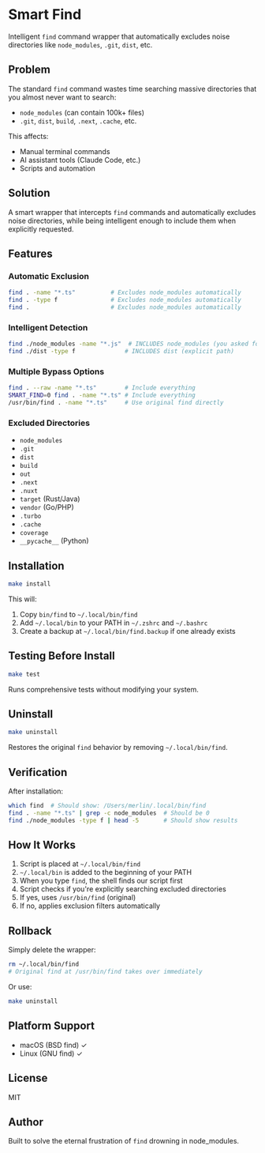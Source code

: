 # Smart Find

Intelligent `find` command wrapper that automatically excludes noise directories like `node_modules`, `.git`, `dist`, etc.

## Problem

The standard `find` command wastes time searching massive directories that you almost never want to search:
- `node_modules` (can contain 100k+ files)
- `.git`, `dist`, `build`, `.next`, `.cache`, etc.

This affects:
- Manual terminal commands
- AI assistant tools (Claude Code, etc.)
- Scripts and automation

## Solution

A smart wrapper that intercepts `find` commands and automatically excludes noise directories, while being intelligent enough to include them when explicitly requested.

## Features

### Automatic Exclusion
```bash
find . -name "*.ts"          # Excludes node_modules automatically
find . -type f               # Excludes node_modules automatically
find .                       # Excludes node_modules automatically
```

### Intelligent Detection
```bash
find ./node_modules -name "*.js"  # INCLUDES node_modules (you asked for it!)
find ./dist -type f              # INCLUDES dist (explicit path)
```

### Multiple Bypass Options
```bash
find . --raw -name "*.ts"        # Include everything
SMART_FIND=0 find . -name "*.ts" # Include everything
/usr/bin/find . -name "*.ts"     # Use original find directly
```

### Excluded Directories
- `node_modules`
- `.git`
- `dist`
- `build`
- `out`
- `.next`
- `.nuxt`
- `target` (Rust/Java)
- `vendor` (Go/PHP)
- `.turbo`
- `.cache`
- `coverage`
- `__pycache__` (Python)

## Installation

```bash
make install
```

This will:
1. Copy `bin/find` to `~/.local/bin/find`
2. Add `~/.local/bin` to your PATH in `~/.zshrc` and `~/.bashrc`
3. Create a backup at `~/.local/bin/find.backup` if one already exists

## Testing Before Install

```bash
make test
```

Runs comprehensive tests without modifying your system.

## Uninstall

```bash
make uninstall
```

Restores the original `find` behavior by removing `~/.local/bin/find`.

## Verification

After installation:
```bash
which find  # Should show: /Users/merlin/.local/bin/find
find . -name "*.ts" | grep -c node_modules  # Should be 0
find ./node_modules -type f | head -5       # Should show results
```

## How It Works

1. Script is placed at `~/.local/bin/find`
2. `~/.local/bin` is added to the beginning of your PATH
3. When you type `find`, the shell finds our script first
4. Script checks if you're explicitly searching excluded directories
5. If yes, uses `/usr/bin/find` (original)
6. If no, applies exclusion filters automatically

## Rollback

Simply delete the wrapper:
```bash
rm ~/.local/bin/find
# Original find at /usr/bin/find takes over immediately
```

Or use:
```bash
make uninstall
```

## Platform Support

- macOS (BSD find) ✓
- Linux (GNU find) ✓

## License

MIT

## Author

Built to solve the eternal frustration of `find` drowning in node_modules.
